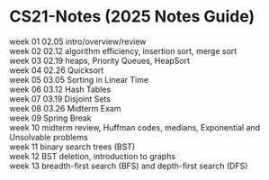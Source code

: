 # CS21-Notes (2025 Notes Guide)  
week 01 02.05 intro/overview/review  
week 02 02.12 algorithm efficiency, insertion sort, merge sort  
week 03 02.19 heaps, Priority Queues, HeapSort  
week 04 02.26 Quicksort  
week 05 03.05 Sorting in Linear Time  
week 06 03.12 Hash Tables  
week 07 03.19 Disjoint Sets  
week 08 03.26 Midterm Exam  
week 09 Spring Break  
week 10 midterm review, Huffman codes, medians, Exponential and Unsolvable problems  
week 11 binary search trees (BST)  
week 12 BST deletion, introduction to graphs  
week 13 breadth-first search (BFS) and depth-first search (DFS)  
